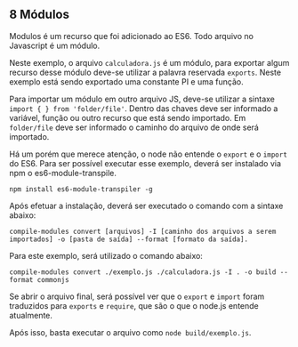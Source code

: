 ## 8 Módulos

Modulos é um recurso que foi adicionado ao ES6. Todo arquivo no Javascript é um módulo.

Neste exemplo, o arquivo ``calculadora.js`` é um módulo, para exportar algum recurso desse módulo deve-se utilizar a palavra reservada ``exports``. Neste exemplo está sendo exportado uma constante PI e uma função.

Para importar um módulo em outro arquivo JS, deve-se utilizar a sintaxe ``import { } from 'folder/file'``. Dentro das chaves deve ser informado a variável, função ou outro recurso que está sendo importado. Em ``folder/file`` deve ser informado o caminho do arquivo de onde será importado.

Há um porém que merece atenção, o node não entende o ``export`` e o ``import`` do ES6. Para ser possível executar esse exemplo, deverá ser instalado via npm o es6-module-transpile.

```
npm install es6-module-transpiler -g
```

Após efetuar a instalação, deverá ser executado o comando com a sintaxe abaixo:

```
compile-modules convert [arquivos] -I [caminho dos arquivos a serem importados] -o [pasta de saída] --format [formato da saída].
```

Para este exemplo, será utilizado o comando abaixo:

```
compile-modules convert ./exemplo.js ./calculadora.js -I . -o build --format commonjs
```

Se abrir o arquivo final, será possível ver que o ``export`` e ``import`` foram traduzidos para ``exports`` e ``require``, que são o que o node.js entende atualmente.

Após isso, basta executar o arquivo como ``node build/exemplo.js``.